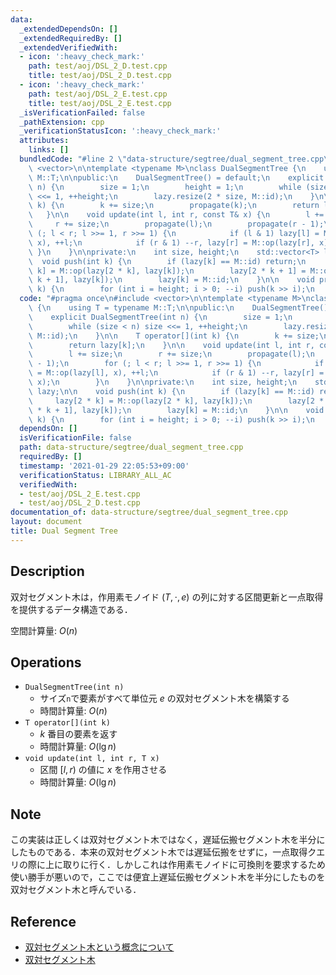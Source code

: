 ```yaml
---
data:
  _extendedDependsOn: []
  _extendedRequiredBy: []
  _extendedVerifiedWith:
  - icon: ':heavy_check_mark:'
    path: test/aoj/DSL_2_D.test.cpp
    title: test/aoj/DSL_2_D.test.cpp
  - icon: ':heavy_check_mark:'
    path: test/aoj/DSL_2_E.test.cpp
    title: test/aoj/DSL_2_E.test.cpp
  _isVerificationFailed: false
  _pathExtension: cpp
  _verificationStatusIcon: ':heavy_check_mark:'
  attributes:
    links: []
  bundledCode: "#line 2 \"data-structure/segtree/dual_segment_tree.cpp\"\n#include\
    \ <vector>\n\ntemplate <typename M>\nclass DualSegmentTree {\n    using T = typename\
    \ M::T;\n\npublic:\n    DualSegmentTree() = default;\n    explicit DualSegmentTree(int\
    \ n) {\n        size = 1;\n        height = 1;\n        while (size < n) size\
    \ <<= 1, ++height;\n        lazy.resize(2 * size, M::id);\n    }\n\n    T operator[](int\
    \ k) {\n        k += size;\n        propagate(k);\n        return lazy[k];\n \
    \   }\n\n    void update(int l, int r, const T& x) {\n        l += size;\n   \
    \     r += size;\n        propagate(l);\n        propagate(r - 1);\n        for\
    \ (; l < r; l >>= 1, r >>= 1) {\n            if (l & 1) lazy[l] = M::op(lazy[l],\
    \ x), ++l;\n            if (r & 1) --r, lazy[r] = M::op(lazy[r], x);\n       \
    \ }\n    }\n\nprivate:\n    int size, height;\n    std::vector<T> lazy;\n\n  \
    \  void push(int k) {\n        if (lazy[k] == M::id) return;\n        lazy[2 *\
    \ k] = M::op(lazy[2 * k], lazy[k]);\n        lazy[2 * k + 1] = M::op(lazy[2 *\
    \ k + 1], lazy[k]);\n        lazy[k] = M::id;\n    }\n\n    void propagate(int\
    \ k) {\n        for (int i = height; i > 0; --i) push(k >> i);\n    }\n};\n"
  code: "#pragma once\n#include <vector>\n\ntemplate <typename M>\nclass DualSegmentTree\
    \ {\n    using T = typename M::T;\n\npublic:\n    DualSegmentTree() = default;\n\
    \    explicit DualSegmentTree(int n) {\n        size = 1;\n        height = 1;\n\
    \        while (size < n) size <<= 1, ++height;\n        lazy.resize(2 * size,\
    \ M::id);\n    }\n\n    T operator[](int k) {\n        k += size;\n        propagate(k);\n\
    \        return lazy[k];\n    }\n\n    void update(int l, int r, const T& x) {\n\
    \        l += size;\n        r += size;\n        propagate(l);\n        propagate(r\
    \ - 1);\n        for (; l < r; l >>= 1, r >>= 1) {\n            if (l & 1) lazy[l]\
    \ = M::op(lazy[l], x), ++l;\n            if (r & 1) --r, lazy[r] = M::op(lazy[r],\
    \ x);\n        }\n    }\n\nprivate:\n    int size, height;\n    std::vector<T>\
    \ lazy;\n\n    void push(int k) {\n        if (lazy[k] == M::id) return;\n   \
    \     lazy[2 * k] = M::op(lazy[2 * k], lazy[k]);\n        lazy[2 * k + 1] = M::op(lazy[2\
    \ * k + 1], lazy[k]);\n        lazy[k] = M::id;\n    }\n\n    void propagate(int\
    \ k) {\n        for (int i = height; i > 0; --i) push(k >> i);\n    }\n};"
  dependsOn: []
  isVerificationFile: false
  path: data-structure/segtree/dual_segment_tree.cpp
  requiredBy: []
  timestamp: '2021-01-29 22:05:53+09:00'
  verificationStatus: LIBRARY_ALL_AC
  verifiedWith:
  - test/aoj/DSL_2_E.test.cpp
  - test/aoj/DSL_2_D.test.cpp
documentation_of: data-structure/segtree/dual_segment_tree.cpp
layout: document
title: Dual Segment Tree
---
```


## Description

双対セグメント木は，作用素モノイド $(T, \cdot, e)$ の列に対する区間更新と一点取得を提供するデータ構造である．

空間計算量: $O(n)$

## Operations

- `DualSegmentTree(int n)`
    - サイズ`n`で要素がすべて単位元 $e$ の双対セグメント木を構築する
    - 時間計算量: $O(n)$
- `T operator[](int k)`
    - $k$ 番目の要素を返す
    - 時間計算量: $O(\lg n)$
- `void update(int l, int r, T x)`
    - 区間 $[l, r)$ の値に $x$ を作用させる
    - 時間計算量: $O(\lg n)$

## Note

この実装は正しくは双対セグメント木ではなく，遅延伝搬セグメント木を半分にしたものである．本来の双対セグメント木では遅延伝搬をせずに，一点取得クエリの際に上に取りに行く．しかしこれは作用素モノイドに可換則を要求するため使い勝手が悪いので，ここでは便宜上遅延伝搬セグメント木を半分にしたものを双対セグメント木と呼んでいる．

## Reference

- [双対セグメント木という概念について](https://kimiyuki.net/blog/2019/02/22/dual-segment-tree/)
- [双対セグメント木](https://hackmd.io/@tatyam-prime/DualSegmentTree)